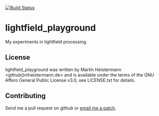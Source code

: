 [![Build Status](https://travis-ci.org/mheistermann/lightfield_playground.svg?branch=master)](https://travis-ci.org/mheistermann/lightfield_playground)

# lightfield_playground

My experiments in lightfield processing.


## License

lightfield_playground was written by Martin Heistermann <github()mheistermann.de>
and is available under the terms of the GNU Affero General Public License v3.0,
see LICENSE.txt for details.

## Contributing

Send me a pull request on github or [email me a patch](mailto:github[]mheistermann.de).
